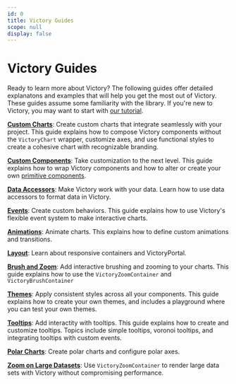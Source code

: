 ```yaml
---
id: 0
title: Victory Guides
scope: null
display: false
---
```

# Victory Guides

Ready to learn more about Victory? The following guides offer detailed explanatons and examples that will help you get the most out of Victory. These guides assume some familiarity with the library. If you're new to Victory, you may want to start with [our tutorial][].

**[Custom Charts][]**:
Create custom charts that integrate seamlessly with your project. This guide explains how to compose Victory components without the `VictoryChart` wrapper, customize axes, and use functional styles to create a cohesive chart with recognizable branding.

**[Custom Components][]**:
Take customization to the next level. This guide explains how to wrap Victory components and how to alter or create your own [primitive components][].

**[Data Accessors][]**:
Make Victory work with your data. Learn how to use data accessors to format data in Victory.

**[Events][]**:
Create custom behaviors. This guide explains how to use Victory's flexible event system to make interactive charts.

**[Animations][]**:
Animate charts. This explains how to define custom animations and transitions.

**[Layout][]**:
Learn about responsive containers and VictoryPortal.

**[Brush and Zoom][]**:
Add interactive brushing and zooming to your charts. This guide explains how to use the `VictoryZoomContainer` and `VictoryBrushContainer`

**[Themes][]**:
Apply consistent styles across all your components. This guide explains how to create your own themes, and includes a playground where you can test your own themes.

**[Tooltips][]**:
Add interactity with tooltips. This guide explains how to create and customize tooltips. Topics include simple tooltips, voronoi tooltips, and integrating tooltips with custom events.

**[Polar Charts][]**:
Create polar charts and configure polar axes.

**[Zoom on Large Datasets][]**:
Use `VictoryZoomContainer` to render large data sets with Victory without compromising performance.


[our tutorial]: /docs
[Custom Components]: /guides/custom-components
[primitive components]: /docs/victory-primitives
[Data Accessors]: /guides/data-accessors
[Events]: /guides/events
[Animations]: /guides/animations
[Layout]: /guides/layout
[Custom Charts]: /guides/custom-charts
[Themes]: /guides/themes
[Tooltips]: /guides/tooltips
[Brush and Zoom]: /guides/brush-and-zoom
[Polar Charts]: /guides/polar-charts
[Zoom on Large Datasets]: /guides/zoom-large-data
